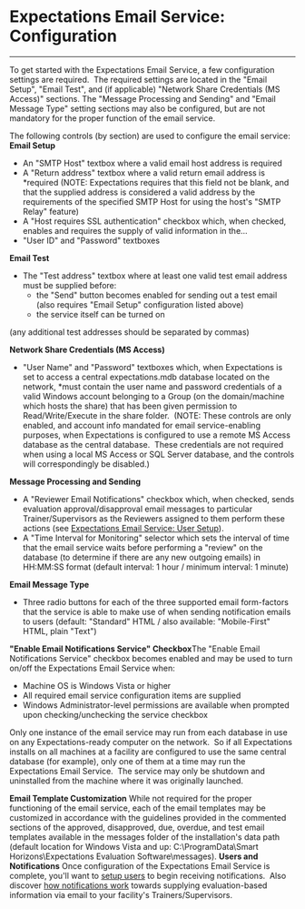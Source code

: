 # Expectations Email Service: Configuration 
---

To get started with the Expectations Email Service, a few configuration settings are required.&nbsp; The required settings are located in the "Email Setup", "Email Test", and (if applicable) "Network Share Credentials (MS Access)" sections.  The "Message Processing and Sending" and "Email Message Type" setting sections may also be configured, but are not mandatory for the proper function of the email service.

The following controls (by section) are used to configure the email service:
**Email Setup**

- An "SMTP Host" textbox where a valid email host address is required
- A "Return address" textbox where a valid return email address is \*required (NOTE: Expectations requires that this field not be blank, and that the supplied address is considered a valid address by the requirements of the specified SMTP Host for using the host's "SMTP Relay" feature)
- A "Host requires SSL authentication" checkbox which, when checked, enables and requires the supply of valid information in the...
- "User ID" and "Password" textboxes

**Email Test**
- The "Test address" textbox where at least one valid test email address must be supplied before:
    - the "Send" button becomes enabled for sending out a test email (also requires "Email Setup" configuration listed above)
    - the service itself can be turned on

(any additional test addresses should be separated by commas)

**Network Share Credentials (MS Access)**
- "User Name" and "Password" textboxes which, when Expectations is set to access a central expectations.mdb database located on the network, \*must contain the user name and password credentials of a valid Windows account belonging to a Group (on the domain/machine which hosts the share) that has been given permission to Read/Write/Execute in the share folder.&nbsp; (NOTE: These controls are only enabled, and account info mandated for email service-enabling purposes, when Expectations is configured to use a remote MS Access database as the central database.&nbsp; These credentials are not required when using a local MS Access or SQL Server database, and the controls will correspondingly be disabled.)

**Message Processing and Sending**
- A "Reviewer Email Notifications" checkbox which, when checked, sends evaluation approval/disapproval email messages to particular Trainer/Supervisors as the Reviewers assigned to them perform these actions (see [Expectations Email Service: User Setup](<emailbuslog.md>)).
- A "Time Interval for Monitoring" selector which sets the interval of time that the email service waits before performing a "review" on the database (to determine if there are any new outgoing emails) in HH:MM:SS format (default interval: 1 hour / minimum interval: 1 minute)

**Email Message Type**
- Three radio buttons for each of the three supported email form-factors that the service is able to make use of when sending notification emails to users (default: "Standard" HTML / also available: "Mobile-First" HTML, plain "Text")

**"Enable Email Notifications Service" Checkbox**The "Enable Email Notifications Service" checkbox becomes enabled and may be used to turn on/off the Expectations Email Service when:
- Machine OS is Windows Vista or higher
- All required email service configuration items are supplied
- Windows Administrator-level permissions are available when prompted upon checking/unchecking the service checkbox

Only one instance of the email service may run from each database in use on any Expectations-ready computer on the network.&nbsp; So if all Expectations installs on all machines at a facility are configured to use the same central database (for example), only one of them at a time may run the Expectations Email Service.&nbsp; The service may only be shutdown and uninstalled from the machine where it was originally launched.

**Email Template Customization**
While not required for the proper functioning of the email service, each of the email templates may be customized in accordance with the guidelines provided in the commented sections of the approved, disapproved, due, overdue, and test email templates available in the messages folder of the installation's data path (default location for Windows Vista and up: C:\ProgramData\Smart Horizons\Expectations Evaluation Software\messages).
**Users and Notifications**
Once configuration of the Expectations Email Service is complete, you'll want to [setup users](<emailbuslog.md>) to begin receiving notifications.&nbsp; Also discover [how notifications work](<emailguide.md>) towards supplying evaluation-based information via email to your facility's Trainers/Supervisors.